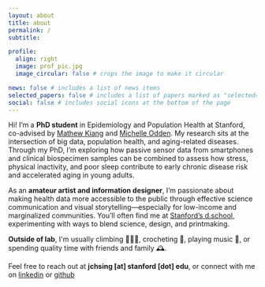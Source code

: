 ```yaml
---
layout: about
title: about
permalink: /
subtitle:

profile:
  align: right
  image: prof_pic.jpg
  image_circular: false # crops the image to make it circular

news: false # includes a list of news items
selected_papers: false # includes a list of papers marked as "selected={true}"
social: false # includes social icons at the bottom of the page
---
```


Hi! I’m a **PhD student** in Epidemiology and Population Health at Stanford, co-advised by [Mathew Kiang](https://mathewkiang.com/aboutme/) and [Michelle Odden](https://profiles.stanford.edu/michelle-odden). My research sits at the intersection of big data, population health, and aging-related diseases. Through my PhD, I’m exploring how passive sensor data from smartphones and clinical biospecimen samples can be combined to assess how stress, physical inactivity, and poor sleep contribute to early chronic disease risk and accelerated aging in young adults.

As an **amateur artist and information designer**, I’m passionate about making health data more accessible to the public through effective science communication and visual storytelling—especially for low-income and marginalized communities. You’ll often find me at [Stanford’s d.school](https://dschool.stanford.edu/), experimenting with ways to blend science, design, and printmaking.

**Outside of lab**, I'm usually climbing 🧗🏻‍♀️, crocheting 🧶, playing music 🎻, or spending quality time with friends and family 🕰️.

Feel free to reach out at **jchsing [at] stanford [dot] edu**, or connect with me on [linkedin](https://www.linkedin.com/in/julianna-hsing/) or [github](https://github.com/jchsing)
